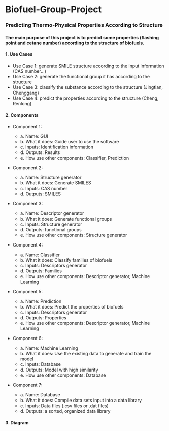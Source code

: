 # Biofuel-Group-Project

### Predicting Thermo-Physical Properties According to Structure

#### The main purpose of this project is to predict some properties (flashing point and cetane number) according to the structure of biofuels.

#### 1. Use Cases
* Use Case 1: generate SMILE structure according to the input information (CAS number...)
* Use Case 2: generate the functional group it has according to the structure
* Use Case 3: classify the substance according to the structure (Jingtian, Chenggang)
* Use Case 4: predict the properties according to the structure (Cheng, Renlong)

#### 2. Components
* Component 1: 
  * a. Name: GUI
  * b. What it does: Guide user to use the software
  * c. Inputs: Identification information
  * d. Outputs: Results
  * e. How use other components: Classifier, Prediction

* Component 2: 
  * a. Name: Structure generator
  * b. What it does: Generate SMILES
  * c. Inputs: CAS number
  * d. Outputs: SMILES

* Component 3: 
  * a. Name: Descriptor generator
  * b. What it does: Generate functional groups
  * c. Inputs: Structure generator
  * d. Outputs: functional groups
  * e. How use other components: Structure generator

* Component 4: 
  * a. Name: Classifier
  * b. What it does: Classify families of biofuels
  * c. Inputs: Descriptors generator
  * d. Outputs: Families
  * e. How use other components: Descriptor generator, Machine Learning

* Component 5: 
  * a. Name: Prediction
  * b. What it does: Predict the properties of biofuels
  * c. Inputs: Descriptors generator
  * d. Outputs: Properties
  * e. How use other components: Descriptor generator, Machine Learning

* Component 6: 
  * a. Name: Machine Learning
  * b. What it does: Use the existing data to generate and train the model
  * c. Inputs: Database
  * d. Outputs: Model with high similarity
  * e. How use other components: Database

* Component 7: 
  * a. Name: Database
  * b. What it does: Compile data sets input into a data library
  * c. Inputs: Data files (.csv files or .dat files)
  * d. Outputs: a sorted, organized data library
  
#### 3. Diagram

